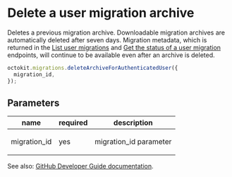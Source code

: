 # Delete a user migration archive

Deletes a previous migration archive. Downloadable migration archives are automatically deleted after seven days. Migration metadata, which is returned in the [List user migrations](https://developer.github.com/v3/migrations/users/#list-user-migrations) and [Get the status of a user migration](https://developer.github.com/v3/migrations/users/#get-the-status-of-a-user-migration) endpoints, will continue to be available even after an archive is deleted.

```js
octokit.migrations.deleteArchiveForAuthenticatedUser({
  migration_id,
});
```

## Parameters

<table>
  <thead>
    <tr>
      <th>name</th>
      <th>required</th>
      <th>description</th>
    </tr>
  </thead>
  <tbody>
    <tr><td>migration_id</td><td>yes</td><td>

migration_id parameter

</td></tr>
  </tbody>
</table>

See also: [GitHub Developer Guide documentation](endpoint.documentationUrl).
